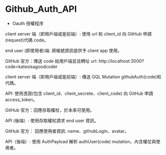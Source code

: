 # Github_Auth_API

* Oauth 授權程序

client server 端（即用戶端或是前端）: 使用 url 和 client_id 向 GitHub 申請(request)代碼 code。

end user (即使用者)端: 將帳號資訊提供予 client app 使用。

GitHub 官方：傳送 code 給用戶端並且轉址 url: http://localhost:3000?code=katesisagoodcoder

client server 端（即用戶端或是前端）: 傳送 GQL Mutation githubAuth(code)和代碼。

API: 使用憑證(包含 client_id、client_secrete、client_code) 向 GitHub 申請 access_token。

GitHub 官方：回應存取權杖，於未來可使用。

API (後端）: 使用存取權杖請求 end user 資訊。

GitHub 官方： 回應使用者資訊: name、githubLogin、avatar。

API（後端）: 使用 AuthPayload 解析 authUser(code) mutation，內含權仗與使用者。

